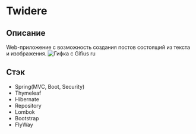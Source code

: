 # Twidere

## Описание
Web-приложение с возможность создания постов состоящий из текста и изображения.
![Гифка с Gifius ru](https://user-images.githubusercontent.com/92088165/170994260-082cb4d0-0cfc-450c-8e75-1eec31f1d257.gif)

## Стэк
- Spring(MVC, Boot, Security)
- Thymeleaf
- Hibernate
- Repository
- Lombok
- Bootstrap
- FlyWay
